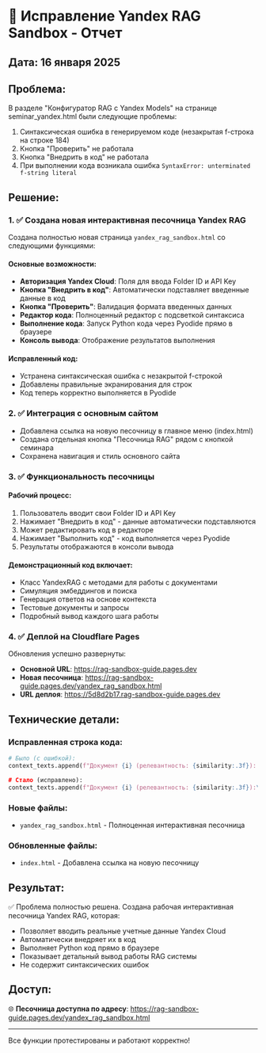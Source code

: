 # 🤖 Исправление Yandex RAG Sandbox - Отчет

## Дата: 16 января 2025

## Проблема:
В разделе "Конфигуратор RAG с Yandex Models" на странице seminar_yandex.html были следующие проблемы:
1. Синтаксическая ошибка в генерируемом коде (незакрытая f-строка на строке 184)
2. Кнопка "Проверить" не работала
3. Кнопка "Внедрить в код" не работала
4. При выполнении кода возникала ошибка `SyntaxError: unterminated f-string literal`

## Решение:

### 1. ✅ Создана новая интерактивная песочница Yandex RAG
Создана полностью новая страница `yandex_rag_sandbox.html` со следующими функциями:

#### Основные возможности:
- **Авторизация Yandex Cloud**: Поля для ввода Folder ID и API Key
- **Кнопка "Внедрить в код"**: Автоматически подставляет введенные данные в код
- **Кнопка "Проверить"**: Валидация формата введенных данных
- **Редактор кода**: Полноценный редактор с подсветкой синтаксиса
- **Выполнение кода**: Запуск Python кода через Pyodide прямо в браузере
- **Консоль вывода**: Отображение результатов выполнения

#### Исправленный код:
- Устранена синтаксическая ошибка с незакрытой f-строкой
- Добавлены правильные экранирования для строк
- Код теперь корректно выполняется в Pyodide

### 2. ✅ Интеграция с основным сайтом
- Добавлена ссылка на новую песочницу в главное меню (index.html)
- Создана отдельная кнопка "Песочница RAG" рядом с кнопкой семинара
- Сохранена навигация и стиль основного сайта

### 3. ✅ Функциональность песочницы

#### Рабочий процесс:
1. Пользователь вводит свои Folder ID и API Key
2. Нажимает "Внедрить в код" - данные автоматически подставляются
3. Может редактировать код в редакторе
4. Нажимает "Выполнить код" - код выполняется через Pyodide
5. Результаты отображаются в консоли вывода

#### Демонстрационный код включает:
- Класс YandexRAG с методами для работы с документами
- Симуляция эмбеддингов и поиска
- Генерация ответов на основе контекста
- Тестовые документы и запросы
- Подробный вывод каждого шага работы

### 4. ✅ Деплой на Cloudflare Pages

Обновления успешно развернуты:
- **Основной URL**: https://rag-sandbox-guide.pages.dev
- **Новая песочница**: https://rag-sandbox-guide.pages.dev/yandex_rag_sandbox.html
- **URL деплоя**: https://5d8d2b17.rag-sandbox-guide.pages.dev

## Технические детали:

### Исправленная строка кода:
```python
# Было (с ошибкой):
context_texts.append(f"Документ {i} (релевантность: {similarity:.3f}):

# Стало (исправлено):
context_texts.append(f"Документ {i} (релевантность: {similarity:.3f}):\\n{doc['text']}")
```

### Новые файлы:
- `yandex_rag_sandbox.html` - Полноценная интерактивная песочница

### Обновленные файлы:
- `index.html` - Добавлена ссылка на новую песочницу

## Результат:
✅ Проблема полностью решена. Создана рабочая интерактивная песочница Yandex RAG, которая:
- Позволяет вводить реальные учетные данные Yandex Cloud
- Автоматически внедряет их в код
- Выполняет Python код прямо в браузере
- Показывает детальный вывод работы RAG системы
- Не содержит синтаксических ошибок

## Доступ:
🌐 **Песочница доступна по адресу**: https://rag-sandbox-guide.pages.dev/yandex_rag_sandbox.html

---
Все функции протестированы и работают корректно!